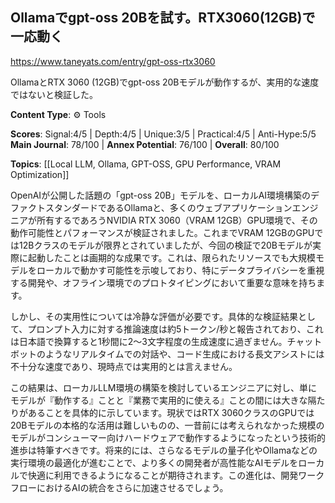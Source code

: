 ## Ollamaでgpt-oss 20Bを試す。RTX3060(12GB)で一応動く

https://www.taneyats.com/entry/gpt-oss-rtx3060

OllamaとRTX 3060 (12GB)でgpt-oss 20Bモデルが動作するが、実用的な速度ではないと検証した。

**Content Type**: ⚙️ Tools

**Scores**: Signal:4/5 | Depth:4/5 | Unique:3/5 | Practical:4/5 | Anti-Hype:5/5
**Main Journal**: 78/100 | **Annex Potential**: 76/100 | **Overall**: 80/100

**Topics**: [[Local LLM, Ollama, GPT-OSS, GPU Performance, VRAM Optimization]]

OpenAIが公開した話題の「gpt-oss 20B」モデルを、ローカルAI環境構築のデファクトスタンダードであるOllamaと、多くのウェブアプリケーションエンジニアが所有するであろうNVIDIA RTX 3060（VRAM 12GB）GPU環境で、その動作可能性とパフォーマンスが検証されました。これまでVRAM 12GBのGPUでは12Bクラスのモデルが限界とされていましたが、今回の検証で20Bモデルが実際に起動したことは画期的な成果です。これは、限られたリソースでも大規模モデルをローカルで動かす可能性を示唆しており、特にデータプライバシーを重視する開発や、オフライン環境でのプロトタイピングにおいて重要な意味を持ちます。

しかし、その実用性については冷静な評価が必要です。具体的な検証結果として、プロンプト入力に対する推論速度は約5トークン/秒と報告されており、これは日本語で換算すると1秒間に2〜3文字程度の生成速度に過ぎません。チャットボットのようなリアルタイムでの対話や、コード生成における長文アシストには不十分な速度であり、現時点では実用的とは言えません。

この結果は、ローカルLLM環境の構築を検討しているエンジニアに対し、単にモデルが『動作する』ことと『業務で実用的に使える』ことの間には大きな隔たりがあることを具体的に示しています。現状ではRTX 3060クラスのGPUでは20Bモデルの本格的な活用は難しいものの、一昔前には考えられなかった規模のモデルがコンシューマー向けハードウェアで動作するようになったという技術的進歩は特筆すべきです。将来的には、さらなるモデルの量子化やOllamaなどの実行環境の最適化が進むことで、より多くの開発者が高性能なAIモデルをローカルで快適に利用できるようになることが期待されます。この進化は、開発ワークフローにおけるAIの統合をさらに加速させるでしょう。